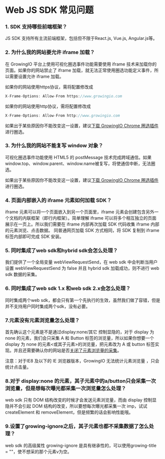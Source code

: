 # Web JS SDK 常见问题

### 1. SDK 支持哪些前端框架？

JS SDK 支持所有主流前端框架，包括但不限于React.js, Vue.js, Angular.js等。

### 2. 为什么我的网站要**允许 iframe 加载？**

在 GrowingIO 平台上使用可视化圈选事件功能需要使用 iframe 技术来加载你的页面。如果你的网站禁止了 iframe 加载，就无法正常使用圈选功能定义事件，所以需要设置允许 iframe 加载。

如果你的网站使用https协议，需将配置修改成

```javascript
X-Frame-Options: Allow-From https://www.growingio.com
```

如果你的网站使用http协议，需将配置修改成

```javascript
X-Frame-Options: Allow-From http://www.growingio.com
```

如果出于某些原因你不能改变这一设置，建议[下载 GrowingIO Chrome 圈选插件](https://assets.growingio.com/webcircle/extension.zip)进行圈选。

### 3. 为什么我的网站不能复写 **window 对象？**

可视化圈选事件功能使用 HTML5 的 postMessage 技术完成跨域通信。如果window.top、window.parent、window.name被复写，将使通信中断，无法圈选。

如果出于某些原因你不能改变这一设置，建议[下载 GrowingIO Chrome 圈选插件](https://assets.growingio.com/webcircle/extension.zip)进行圈选。

### 4. **页面内部嵌入的 iframe 元素如何加载 SDK？**

iframe 元素可以将一个页面嵌入到另一个页面里，iframe 元素会创建包含另外一个文档的内联框架（即行内框架）。简单理解 iframe 可以将多个相互独立的页面展示在一页上。所以我们需要在 iframe 内部再次加载 SDK 代码收集 iframe 内部的元素浏览、点击数据。 同普通网页加载 SDK 方式相同，将 SDK 复制到 iframe 标签内部即可完成 SDK 安装。

### 5. 同时集成了web sdk和hybrid sdk会怎么处理？

我们提供了一个全局变量 webViewRequestSend，在 web sdk 中会判断当用户设置 webViewRequestSend 为 false 并且 hybrid sdk 加载成功，则不进行 web sdk 数据的采集。

### 6. 同时集成了web sdk 1.x 和web sdk 2.x会怎么处理？

同时集成两个web sdk，都会只有第一个先执行的生效，虽然我们做了容错，但是并不支持用户同时集成两个sdk，没有必要。

### 7.元素没有元素浏览量怎么处理？

首先确认这个元素是不是通过display:none/其它 控制显隐的，对于 display 为 none 的元素，我们会只采集 A 和 Button 标签的浏览量，所以如果你想要一个 display 为 none 的元素&lt;或其子元素&gt;的浏览量，把元素改为 A 或 button 标签实现。并且还需要确认你的网站是否[关闭了元素浏览量的采集](./#22-imp-xi-tong-bian-liang)。

注意：对于IE8 及以下的 IE 浏览器版本，GrowingIO 无法统计元素浏览量 ，只会统计点击量。

### 8.对于 display:none 的元素，其子元素中的a/button只会采集一次浏览量，但是想每次曝光都采集一次浏览量怎么处理？

web sdk 只有 DOM 结构改变的时候才会发送元素浏览量，而由 display 控制显隐并不会引起 DOM 结构的改变，所以要想每次曝光都采集一次 imp，试试 createElement 和 removeElement，但是频繁的话会影响性能哦。

### 9.设置了growing-ignore之后，其子元素也都不采集数据了怎么处理？

web sdk 的高级属性 growing-ignore 是具有继承性的，可以使用growing-title = ""，使不想采的那个元素v为空。



